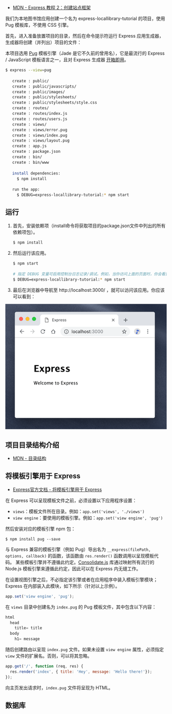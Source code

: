 * [MDN - Express 教程 2：创建站点框架](https://developer.mozilla.org/zh-CN/docs/Learn/Server-side/Express_Nodejs/skeleton_website)



我们为本地图书馆应用创建一个名为 express-locallibrary-tutorial 的项目，使用 Pug 模板库，不使用 CSS 引擎。

首先，进入准备放置项目的目录，然后在命令提示符运行 Express 应用生成器，生成器将创建（并列出）项目的文件：

本项目选用 [Pug](https://pugjs.org/api/getting-started.html) 模板引擎（Jade 是它不久前的曾用名），它是最流行的 Express / JavaScript 模板语言之一，且对 Express 生成器 [开箱即用](https://github.com/expressjs/express/wiki#template-engines)。

```sh
$ express --view=pug

   create : public/
   create : public/javascripts/
   create : public/images/
   create : public/stylesheets/
   create : public/stylesheets/style.css
   create : routes/
   create : routes/index.js
   create : routes/users.js
   create : views/
   create : views/error.pug
   create : views/index.pug
   create : views/layout.pug
   create : app.js
   create : package.json
   create : bin/
   create : bin/www

   install dependencies:
     $ npm install

   run the app:
     $ DEBUG=express-locallibrary-tutorial:* npm start
```



## 运行

1. 首先，安装依赖项（install命令将获取项目的package.json文件中列出的所有依赖项包）。

    ```sh
    $ npm install
    ```

2. 然后运行该应用。

    ```sh
    $ npm start
    
    # 指定 DEBUG 变量可启用控制台日志记录/调试。例如，当你访问上面的页面时，你会看到调试输出
    $ DEBUG=express-locallibrary-tutorial:* npm start
    ```

3. 最后在浏览器中导航至 http://localhost:3000/ ，就可以访问该应用。你应该可以看到：

![](images/001.png)



## 项目目录结构介绍

* [MDN - 目录结构](https://developer.mozilla.org/zh-CN/docs/Learn/Server-side/Express_Nodejs/skeleton_website#目录结构)



## 将模板引擎用于 Express

* [Express官方文档 - 将模板引擎用于 Express](https://expressjs.com/zh-cn/guide/using-template-engines.html)

在 Express 可以呈现模板文件之前，必须设置以下应用程序设置：

- `views`：模板文件所在目录。例如：`app.set('views', './views')`
- `view engine`：要使用的模板引擎。例如：`app.set('view engine', 'pug')`

然后安装对应的模板引擎 npm 包：

```console
$ npm install pug --save
```

与 Express 兼容的模板引擎（例如 Pug）导出名为 `__express(filePath, options, callback)` 的函数，该函数由 `res.render()` 函数调用以呈现模板代码。 某些模板引擎并不遵循此约定。[Consolidate.js](https://www.npmjs.org/package/consolidate) 库通过映射所有流行的 Node.js 模板引擎来遵循此约定，因此可以在 Express 内无缝工作。

在设置视图引擎之后，不必指定该引擎或者在应用程序中装入模板引擎模块；Express 在内部装入此模块，如下所示（针对以上示例）。

```javascript
app.set('view engine', 'pug');
```

在 `views` 目录中创建名为 `index.pug` 的 Pug 模板文件，其中包含以下内容：

```javascript
html
  head
    title= title
  body
    h1= message
```

随后创建路由以呈现 `index.pug` 文件。如果未设置 `view engine` 属性，必须指定 `view` 文件的扩展名。否则，可以将其忽略。

```javascript
app.get('/', function (req, res) {
  res.render('index', { title: 'Hey', message: 'Hello there!'});
});
```

向主页发出请求时，`index.pug` 文件将呈现为 HTML。



## 数据库



